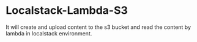 # Localstack-Lambda-S3
It will create and upload content to the s3 bucket and read the content by lambda in localstack environment.
